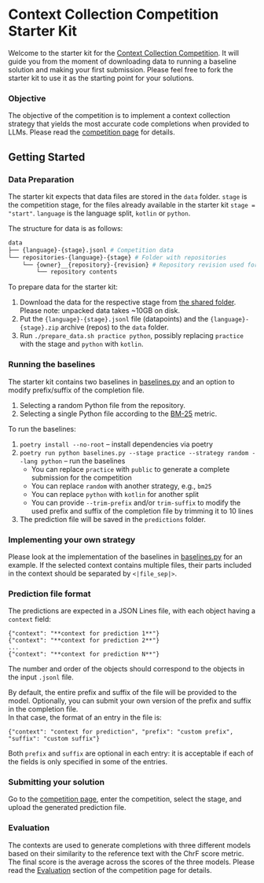 # Context Collection Competition Starter Kit

Welcome to the starter kit for the [Context Collection Competition](https://jb.gg/co4). 
It will guide you from the moment of downloading data to running a baseline solution and making your first submission.
Please feel free to fork the starter kit to use it as the starting point for your solutions.

### Objective
The objective of the competition is to implement a context collection strategy that yields the most accurate code completions when provided to LLMs.
Please read the [competition page](https://jb.gg/co4) for details.

## Getting Started 

### Data Preparation

The starter kit expects that data files are stored in the `data` folder. 
`stage` is the competition stage, for the files already available in the starter kit `stage = "start"`. 
`language` is the language split, `kotlin` or `python`.

The structure for data is as follows:
```bash
data
├── {language}-{stage}.jsonl # Competition data
└── repositories-{language}-{stage} # Folder with repositories
    └── {owner}__{repository}-{revision} # Repository revision used for collecting context
        └── repository contents
```

To prepare data for the starter kit:
1. Download the data for the respective stage from [the shared folder](https://drive.google.com/drive/folders/1wcpq7ob33z5wHNFzUaiJWuHWw8sNuumC). Please note: unpacked data takes ~10GB on disk.
2. Put the `{language}-{stage}.jsonl` file (datapoints) and the `{language}-{stage}.zip` archive (repos) to the `data` folder.
3. Run `./prepare_data.sh practice python`, possibly replacing `practice` with the stage and `python` with `kotlin`.


### Running the baselines

The starter kit contains two baselines in [baselines.py](baselines.py) and an option to modify prefix/suffix of the completion file. 
1. Selecting a random Python file from the repository.
2. Selecting a single Python file according to the [BM-25](https://en.wikipedia.org/wiki/Okapi_BM25) metric. 



To run the baselines:
1. `poetry install --no-root` &ndash; install dependencies via poetry
2. `poetry run python baselines.py --stage practice --strategy random --lang python` &ndash; run the baselines
   - You can replace `practice` with `public` to generate a complete submission for the competition
   - You can replace `random` with another strategy, e.g., `bm25`
   - You can replace `python` with `kotlin` for another split
   - You can provide `--trim-prefix` and/or `trim-suffix` to modify the used prefix and suffix of the completion file by trimming it to 10 lines
3. The prediction file will be saved in the `predictions` folder.

### Implementing your own strategy
Please look at the implementation of the baselines in [baselines.py](baselines.py) for an example.
If the selected context contains multiple files, their parts included in the context should be separated by `<|file_sep|>`.

### Prediction file format
The predictions are expected in a JSON Lines file, with each object having a ``context`` field:
```
{"context": "**context for prediction 1**"}
{"context": "**context for prediction 2**"}
...
{"context": "**context for prediction N**"}
```
The number and order of the objects should correspond to the objects in the input ``.jsonl`` file.

By default, the entire prefix and suffix of the file will be provided to the model.
Optionally, you can submit your own version of the prefix and suffix in the completion file.  
In that case, the format of an entry in the file is:
```
{"context": "context for prediction", "prefix": "custom prefix", "suffix": "custom suffix"}
```
Both `prefix` and `suffix` are optional in each entry: it is acceptable if each of the fields is only specified in some of the entries. 

### Submitting your solution

Go to the [competition page](https://eval.ai/web/challenges/challenge-page/2516), enter the competition, select the stage, and upload the generated prediction file.

### Evaluation
The contexts are used to generate completions with three different models based on their similarity to the reference text with the ChrF score metric. 
The final score is the average across the scores of the three models.
Please read the [Evaluation](https://eval.ai/web/challenges/challenge-page/2516/evaluation) section of the competition page for details.
